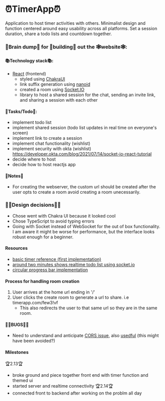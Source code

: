 # ⏰TimerApp⏰
Application to host timer activities with others. Minimalist design and function centered around easy usability across all platforms. Set a session duration, share a todo lists and countdown together.

### 🧠Brain dump🧠 for 🔨building🔨 out the 🕸website🕸:

#### 📚Technology stack📚:
* [React](https://reactjs.org/) (frontend)
    - styled using [ChakraUI](https://chakra-ui.com/)
    - link suffix generation using [nanoid](https://github.com/ai/nanoid)
    - created a room using [Socket.IO](https://socket.io/)
    - library to host a shared session for the chat, sending an invite link, and sharing a session with each other

#### 📃Tasks/Todo📃:

* implement todo list 
* implement shared session (todo list updates in real time on everyone's screen)
* implement link to create a session
* implement chat functionality (wishlist)
* implement security with okta (wishlist) https://developer.okta.com/blog/2021/07/14/socket-io-react-tutorial
* decide where to host
* decide how to host reactjs app

#### 📝Notes📝

* For creating the webserver, the custom url should be created after the user opts to create a room avoid creating a room unecessarily.

### 👨‍💼Design decisions👨‍💼
* Chose went with Chakra UI because it looked cool
* Chose TypeScript to avoid typing errors
* Going with Socket instead of WebSocket for the out of box functionality. I am aware it might be worse for performance, but the interface looks robust enough for a beginner.

#### Resources
 * [basic timer reference (first implementation)](https://www.youtube.com/watch?v=9z1qBcFwdXg&t=303s&ab_channel=AleksPopovic)
 * [around two minutes shows realtime todo list using socket.io](https://www.youtube.com/watch?v=YIRXIe_bZok&ab_channel=MicheleRiva )
 * [circular progress bar implementation](https://www.youtube.com/watch?v=B1tjrnX160k&t=247s&ab_channel=CodingWithDawid)

#### Process for handling room creation
1. User arrives at the home url ending in '/'
2. User clicks the create room to generate a url to share. i.e timerapp.com/few3!vf
   * This also redirects the user to that same url so they are in the same room.

#### 🐛🐜BUGS🐜🐛
* Need to understand and anticipate [CORS issue](https://www.youtube.com/watch?v=hxyp_LkKDdk&ab_channel=HongLy), also [usedful](https://www.thesslstore.com/blog/ssl_error_rx_record_too_long/) (this might have been avoided?)

#### Milestones
🏆2.13🏆
* broke ground and piece together front end with timer function and themed ui
* started server and realtime connectivity
🏆2.14🏆
* connected front to backend after working on the problm all day